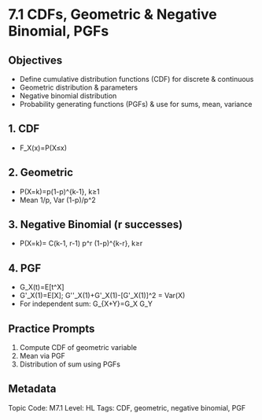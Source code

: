 # 7.1 CDFs, Geometric & Negative Binomial, PGFs

## Objectives
- Define cumulative distribution functions (CDF) for discrete & continuous
- Geometric distribution & parameters
- Negative binomial distribution
- Probability generating functions (PGFs) & use for sums, mean, variance

## 1. CDF
- F_X(x)=P(X≤x)

## 2. Geometric
- P(X=k)=p(1-p)^{k-1}, k≥1
- Mean 1/p, Var (1-p)/p^2

## 3. Negative Binomial (r successes)
- P(X=k)= C(k-1, r-1) p^r (1-p)^{k-r}, k≥r

## 4. PGF
- G_X(t)=E[t^X]
- G'_X(1)=E[X]; G''_X(1)+G'_X(1)-[G'_X(1)]^2 = Var(X)
- For independent sum: G_{X+Y}=G_X G_Y

## Practice Prompts
1. Compute CDF of geometric variable
2. Mean via PGF
3. Distribution of sum using PGFs

## Metadata
Topic Code: M7.1
Level: HL
Tags: CDF, geometric, negative binomial, PGF
